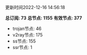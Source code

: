 更新时间2022-12-16 14:56:18

**总订阅: 73**
**总节点: 1155**
**有效节点: 377**
- trojan节点: 46
- v2ray节点: 175
- ss节点: 155
- ssr节点: 1
